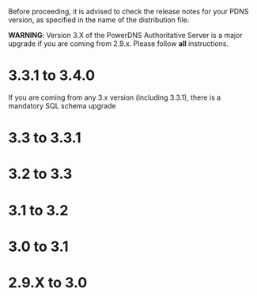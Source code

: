 Before proceeding, it is advised to check the release notes for your PDNS version, as specified in the name of the distribution file.

**WARNING**: Version 3.X of the PowerDNS Authoritative Server is a major upgrade if you are coming from 2.9.x. Please follow **all** instructions.

# 3.3.1 to 3.4.0
If you are coming from any 3.x version (including 3.3.1), there is a mandatory SQL schema upgrade

# 3.3 to 3.3.1

# 3.2 to 3.3

# 3.1 to 3.2

# 3.0 to 3.1

# 2.9.X to 3.0
